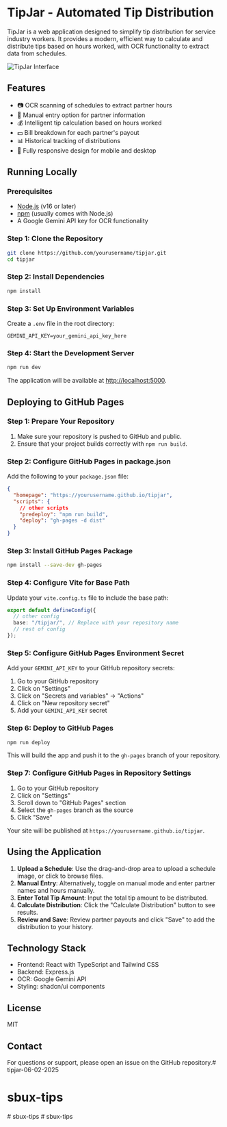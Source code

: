 # TipJar - Automated Tip Distribution

TipJar is a web application designed to simplify tip distribution for service industry workers. It provides a modern, efficient way to calculate and distribute tips based on hours worked, with OCR functionality to extract data from schedules.

![TipJar Interface](https://i.imgur.com/example.png)

## Features

- 📷 OCR scanning of schedules to extract partner hours
- 📝 Manual entry option for partner information
- 💰 Intelligent tip calculation based on hours worked
- 💵 Bill breakdown for each partner's payout
- 📊 Historical tracking of distributions
- 📱 Fully responsive design for mobile and desktop

## Running Locally

### Prerequisites

- [Node.js](https://nodejs.org/) (v16 or later)
- [npm](https://www.npmjs.com/) (usually comes with Node.js)
- A Google Gemini API key for OCR functionality

### Step 1: Clone the Repository

```bash
git clone https://github.com/yourusername/tipjar.git
cd tipjar
```

### Step 2: Install Dependencies

```bash
npm install
```

### Step 3: Set Up Environment Variables

Create a `.env` file in the root directory:

```
GEMINI_API_KEY=your_gemini_api_key_here
```

### Step 4: Start the Development Server

```bash
npm run dev
```

The application will be available at [http://localhost:5000](http://localhost:5000).

## Deploying to GitHub Pages

### Step 1: Prepare Your Repository

1. Make sure your repository is pushed to GitHub and public.
2. Ensure that your project builds correctly with `npm run build`.

### Step 2: Configure GitHub Pages in package.json

Add the following to your `package.json` file:

```json
{
  "homepage": "https://yourusername.github.io/tipjar",
  "scripts": {
    // other scripts
    "predeploy": "npm run build",
    "deploy": "gh-pages -d dist"
  }
}
```

### Step 3: Install GitHub Pages Package

```bash
npm install --save-dev gh-pages
```

### Step 4: Configure Vite for Base Path

Update your `vite.config.ts` file to include the base path:

```typescript
export default defineConfig({
  // other config
  base: "/tipjar/", // Replace with your repository name
  // rest of config
});
```

### Step 5: Configure GitHub Pages Environment Secret

Add your `GEMINI_API_KEY` to your GitHub repository secrets:

1. Go to your GitHub repository
2. Click on "Settings"
3. Click on "Secrets and variables" → "Actions"
4. Click on "New repository secret"
5. Add your `GEMINI_API_KEY` secret

### Step 6: Deploy to GitHub Pages

```bash
npm run deploy
```

This will build the app and push it to the `gh-pages` branch of your repository.

### Step 7: Configure GitHub Pages in Repository Settings

1. Go to your GitHub repository
2. Click on "Settings"
3. Scroll down to "GitHub Pages" section
4. Select the `gh-pages` branch as the source
5. Click "Save"

Your site will be published at `https://yourusername.github.io/tipjar`.

## Using the Application

1. **Upload a Schedule**: Use the drag-and-drop area to upload a schedule image, or click to browse files.
2. **Manual Entry**: Alternatively, toggle on manual mode and enter partner names and hours manually.
3. **Enter Total Tip Amount**: Input the total tip amount to be distributed.
4. **Calculate Distribution**: Click the "Calculate Distribution" button to see results.
5. **Review and Save**: Review partner payouts and click "Save" to add the distribution to your history.

## Technology Stack

- Frontend: React with TypeScript and Tailwind CSS
- Backend: Express.js
- OCR: Google Gemini API
- Styling: shadcn/ui components

## License

MIT

## Contact

For questions or support, please open an issue on the GitHub repository.#   t i p j a r - 0 6 - 0 2 - 2 0 2 5  
 
# sbux-tips

#   s b u x - t i p s  
 #   s b u x - t i p s  
 